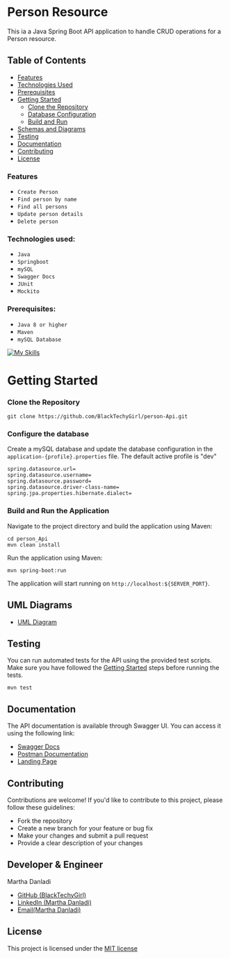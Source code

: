 # Person Resource
This ia a Java Spring Boot API application to handle CRUD operations for a Person resource.

## Table of Contents

- [Features](#features)
- [Technologies Used](#technologies-used)
- [Prerequisites](#prerequisites)
- [Getting Started](#getting-started)
    - [Clone the Repository](#clone-the-repository)
    - [Database Configuration](#configure-the-database)
    - [Build and Run](#build-and-run-the-application)
- [Schemas and Diagrams](#uml-diagrams)
- [Testing](#testing)
- [Documentation](#documentation)
- [Contributing](#contributing)
- [License](#license)


### Features
* `Create Person`
* `Find person by name`
* `Find all persons`
* `Update person details`
* `Delete person`

### Technologies used:
* `Java`
* `Springboot`
* `mySQL`
* `Swagger Docs`
* `JUnit`
* `Mockito`

### Prerequisites:
* `Java 8 or higher`
* `Maven`
* `mySQL Database`


[![My Skills](https://skillicons.dev/icons?i=java,spring,mysql,postman)](https://skillicons.dev)

# Getting Started
### Clone the Repository
```
git clone https://github.com/BlackTechyGirl/person-Api.git 
```

### Configure the database
Create a mySQL database and update the database configuration in the `application-{profile}.properties` file. The default active profile is "dev"
```properties
spring.datasource.url=
spring.datasource.username=
spring.datasource.password=
spring.datasource.driver-class-name=
spring.jpa.properties.hibernate.dialect=

```

### Build and Run the Application
Navigate to the project directory and build the application using Maven:
```
cd person_Api
mvn clean install
```
Run the application using Maven:
```
mvn spring-boot:run
```
The application will start running on `http://localhost:${SERVER_PORT}`.

## UML Diagrams
* [UML Diagram](https://drive.google.com/file/d/1tJ1UUtCb9O2cGmNkxJj8hqnG9mKPjgdi/view?usp=drive_link)

## Testing
You can run automated tests for the API using the provided test scripts. Make sure you have followed the [Getting Started](#getting-started) steps before running the tests.
```
mvn test
```

## Documentation
The API documentation is available through Swagger UI. You can access it using the following link:
* [Swagger Docs](https://zuri-task-production.up.railway.app/swagger-ui.html)
* [Postman Documentation](https://documenter.getpostman.com/view/24879226/2s9YC1XF51)
* [Landing Page](https://zuri-task-production.up.railway.app/api/info)

## Contributing
Contributions are welcome! If you'd like to contribute to this project, please follow these guidelines:

* Fork the repository
* Create a new branch for your feature or bug fix
* Make your changes and submit a pull request
* Provide a clear description of your changes

## Developer & Engineer
Martha Danladi
* [GitHub (BlackTechyGirl)](https://github.com/BlackTechyGirl)
* [LinkedIn (Martha Danladi)](https://www.linkedin.com/in/martha-danladi-018088227/)
* [Email(Martha Danladi)](mailto:marthadanladi653@gmail.com)

## License
This project is licensed under the [MIT license](https://opensource.org/license/mit/)